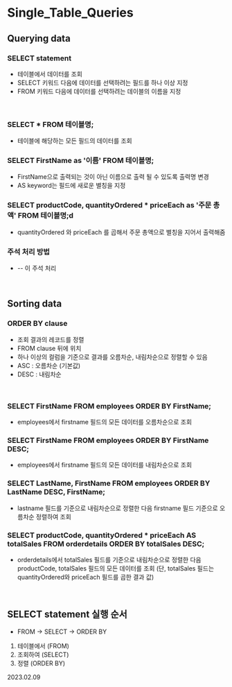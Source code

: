 # Single_Table_Queries

## Querying data
### SELECT statement
* 테이블에서 데이터를 조회
* SELECT 키워드 다음에 데이터를 선택하려는 필드를 하나 이상 지정
* FROM 키워드 다음에 데이터를 선택하려는 데이블의 이름을 지정

<br/>

### SELECT * FROM 테이블명;
* 테이블에 해당하는 모든 필드의 데이터를 조회
### SELECT FirstName as '이름' FROM 테이블명;
* FirstName으로 출력되는 것이 아닌 이름으로 출력 될 수 있도록 출력명 변경
* AS keyword는 필드에 새로운 별칭을 지정
### SELECT productCode, quantityOrdered * priceEach as '주문 총액' FROM 테이블명;d
* quantityOrdered 와 priceEach 를 곱해서 주문 총액으로 별칭을 지어서 출력해줌
### 주석 처리 방법
* -- 이 주석 처리

<br/>

## Sorting data
### ORDER BY clause
* 조회 결과의 레코드를 정렬
* FROM clause 뒤에 위치
* 하나 이상의 컬럼을 기준으로 결과를 오름차순, 내림차순으로 정렬할 수 있음
* ASC : 오름차순 (기본값)
* DESC : 내림차순

<br/>

### SELECT FirstName FROM employees ORDER BY FirstName;
* employees에서 firstname 필드의 모든 데이터를 오름차순으로 조회
### SELECT FirstName FROM employees ORDER BY FirstName DESC;
* employees에서 firstname 필드의 모든 데이터를 내림차순으로 조회
### SELECT LastName, FirstName FROM employees ORDER BY LastName DESC, FirstName;
* lastname 필드를 기준으로 내림차순으로 정렬한 다음 firstname 필드 기준으로 오름차순 정렬하여 조회
### SELECT productCode, quantityOrdered * priceEach AS totalSales FROM orderdetails ORDER BY totalSales DESC;
* orderdetails에서 totalSales 필드를 기준으로 내림차순으로 정렬한 다음 productCode, totalSales 필드의 모든 데이터를 조회
(단, totalSales 필드는 quantityOrdered와 priceEach 필드를 곱한 결과 값)

<br/>

## SELECT statement 실행 순서
* FROM -> SELECT -> ORDER BY
1. 테이블에서 (FROM)
2. 조회하여 (SELECT)
3. 정렬 (ORDER BY)

2023.02.09